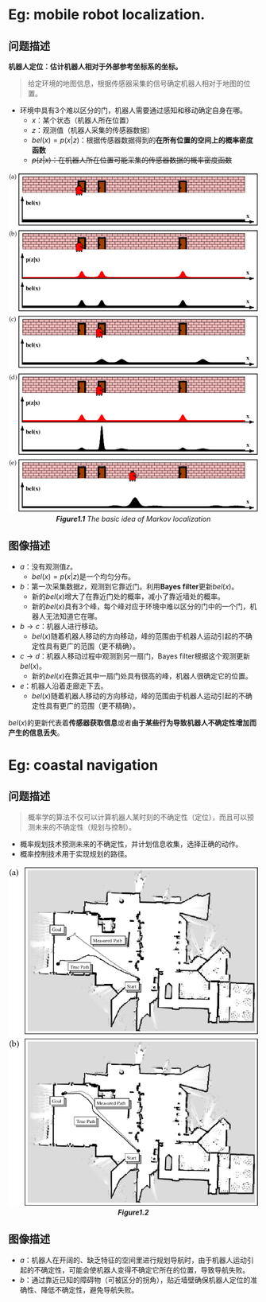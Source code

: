 # Eg: mobile robot localization.  
## 问题描述
**机器人定位：估计机器人相对于外部参考坐标系的坐标。**
> 给定环境的地图信息，根据传感器采集的信号确定机器人相对于地图的位置。
<!--more-->
- 环境中具有3个难以区分的门，机器人需要通过感知和移动确定自身在哪。
  - $x$：某个状态（机器人所在位置）
  - $z$：观测值（机器人采集的传感器数据）
  - $bel(x)=p(x|z)$：根据传感器数据得到的**在所有位置的空间上的概率密度函数**
  - ~~$p(z|x)$：在机器人所在位置可能采集的传感器数据的概率密度函数~~

<center>

![](imgs/Introduction/Figure1.1_1.png)![](imgs/Introduction/Figure1.1_2.png)*__Figure1.1__ The basic idea of Markov localization*
</center>

## 图像描述 
- $a$：没有观测值$z$。
  - $bel(x)=p(x|z)$是一个均匀分布。
- $b$：第一次采集数据$z$，观测到它靠近门。利用**Bayes filter**更新$bel(x)$。
  - 新的$bel(x)$增大了在靠近门处的概率，减小了靠近墙处的概率。
  - 新的$bel(x)$具有3个峰，每个峰对应于环境中难以区分的门中的一个门，机器人无法知道它在哪。
- $b \to c$：机器人进行移动。
  - $bel(x)$随着机器人移动的方向移动，峰的范围由于机器人运动引起的不确定性具有更广的范围（更不精确）。
- $c \to d$：机器人移动过程中观测到另一扇门，Bayes filter根据这个观测更新$bel(x)$。
  - 新的$bel(x)$在靠近其中一扇门处具有很高的峰，机器人很确定它的位置。
- $e$：机器人沿着走廊走下去。
  - $bel(x)$随着机器人移动的方向移动，峰的范围由于机器人运动引起的不确定性具有更广的范围（更不精确）。

$bel(x)$的更新代表着**传感器获取信息**或者**由于某些行为导致机器人不确定性增加而产生的信息丢失**。

# Eg: coastal navigation
## 问题描述
> 概率学的算法不仅可以计算机器人某时刻的不确定性（定位），而且可以预测未来的不确定性（规划与控制）。
- 概率规划技术预测未来的不确定性，并计划信息收集，选择正确的动作。
- 概率控制技术用于实现规划的路径。

<center>

![](imgs/Introduction/Figure1.2_1.png)![](imgs/Introduction/Figure1.2_2.png)*__Figure1.2__*
</center>

## 图像描述
- $a$：机器人在开阔的、缺乏特征的空间里进行规划导航时，由于机器人运动引起的不确定性，可能会使机器人变得不确定它所在的位置，导致导航失败。
- $b$：通过靠近已知的障碍物（可被区分的拐角），贴近墙壁确保机器人定位的准确性、降低不确定性，避免导航失败。

